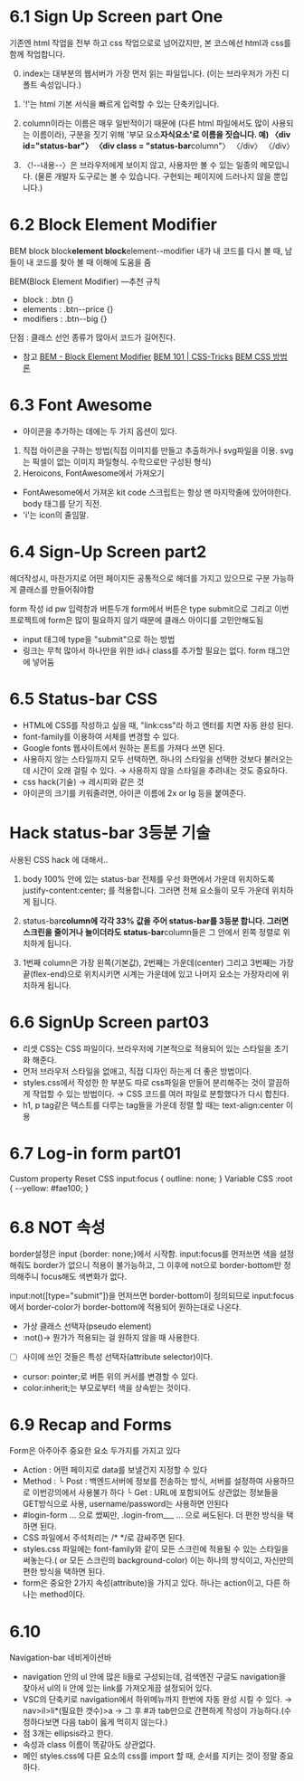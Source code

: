 # 6.1 Sign Up Screen part One

기존엔 html 작업을 전부 하고 css 작업으로로 넘어갔지만, 본 코스에선 html과 css를 함께 작업합니다.

0. index는 대부분의 웹서버가 가장 먼저 읽는 파일입니다. (이는 브라우저가 가진 디폴트 속성입니다.)

1. '!'는 html 기본 서식을 빠르게 입력할 수 있는 단축키입니다.

2. column이라는 이름은 매우 일반적이기 때문에 (다른 html 파일에서도 많이 사용되는 이름이라), 구분을 짓기 위해 '부모 요소**자식요소'로 이름을 짓습니다.
   예)
   〈div id="status-bar"〉
   〈div class = "status-bar**column"〉 〈/div〉
   〈/div〉

3. 〈!--내용--〉은 브라우저에게 보이지 않고, 사용자만 볼 수 있는 일종의 메모입니다. (물론 개발자 도구로는 볼 수 있습니다. 구현되는 페이지에 드러나지 않을 뿐입니다.)

# 6.2 Block Element Modifier

BEM
block
block**element
block**element--modifier
내가 내 코드를 다시 볼 때, 남들이 내 코드를 찾아 볼 때 이해에 도움을 줌

BEM(Block Element Modifier) —추천 규칙

- block : .btn {}
- elements : .btn--price {}
- modifiers : .btn--big {}

단점 : 클래스 선언 종류가 많아서 코드가 길어진다.

- 참고
  [BEM - Block Element Modifier](http://getbem.com/introduction/)
  [BEM 101 | CSS-Tricks](https://css-tricks.com/bem-101/)
  [BEM CSS 방법론](https://nykim.work/15)

# 6.3 Font Awesome

- 아이콘을 추가하는 데에는 두 가지 옵션이 있다.

1. 직접 아이콘을 구하는 방법(직접 이미지를 만들고 추출하거나 svg파일을 이용.
   svg는 픽셀이 없는 이미지 파일형식. 수학으로만 구성된 형식)
2. Heroicons, FontAwesome에서 가져오기

- FontAwesome에서 가져온 kit code 스크립트는 항상 맨 마지막줄에 있어야한다.
  body 태그를 닫기 직전.
- 'i'는 icon의 줄임말.

# 6.4 Sign-Up Screen part2

헤더작성시,
마찬가지로 어떤 페이지든 공통적으로 헤더를 가지고 있으므로 구분 가능하게 클래스를 만들어줘야함

form 작성
id pw 입력창과 버튼두개
form에서 버튼은 type submit으로
그리고 이번 프로젝트에 form은 많이 필요하지 않기 때문에 클래스 아이디를 고민안해도됨

- input 태그에 type을 "submit"으로 하는 방법
- 링크는 무척 많아서 하나만을 위한 id나 class를 추가할 필요는 없다. form 태그안에 넣어둠

# 6.5 Status-bar CSS

- HTML에 CSS를 작성하고 싶을 때, "link:css"라 하고 엔터를 치면 자동 완성 된다.
- font-family를 이용하여 서체를 변경할 수 있다.
- Google fonts 웹사이트에서 원하는 폰트를 가져다 쓰면 된다.
- 사용하지 않는 스타일까지 모두 선택하면, 하나의 스타일을 선택한 것보다 불러오는데 시간이 오래 걸릴 수 있다. → 사용하지 않을 스타일을 추려내는 것도 중요하다.
- css hack(기술) → 레시피와 같은 것
- 아이콘의 크기를 키워줄려면, 아이콘 이름에 2x or lg 등을 붙여준다.

# Hack status-bar 3등분 기술

사용된 CSS hack 에 대해서..

1. body 100% 안에 있는 status-bar 전체를 우선 화면에서 가운데 위치하도록
   justify-content:center; 를 적용합니다. 그러면 전체 요소들이 모두 가운데 위치하게 됩니다.

2. status-bar**column에 각각 33% 값을 주어 status-bar를 3등분 합니다.
   그러면 스크린을 줄이거나 늘이더라도 status-bar**column들은 그 안에서 왼쪽 정렬로 위치하게 됩니다.

3. 1번째 column은 가장 왼쪽(기본값), 2번째는 가운데(center) 그리고 3번째는 가장 끝(flex-end)으로 위치시키면 시계는 가운데에 있고 나머지 요소는 가장자리에 위치하게 됩니다.

# 6.6 SignUp Screen part03

- 리셋 CSS는 CSS 파일이다. 브라우저에 기본적으로 적용되어 있는 스타일을 초기화 해준다.
- 먼저 브라우저 스타일을 없애고, 직접 디자인 하는게 더 좋은 방법이다.
- styles.css에서 작성한 한 부분도 따로 css파일을 만들어 분리해주는 것이 깔끔하게 작업할 수 있는 방법이다. → CSS 코드를 여러 파일로 분할했다가 다시 합친다.
- h1, p tag같은 텍스트를 다루는 tag들을 가운데 정렬 할 때는 text-align:center 이용

# 6.7 Log-in form part01

Custom property
Reset CSS
input:focus {
outline: none;
}
Variable CSS
:root {
--yellow: #fae100;
}

# 6.8 NOT 속성

border설정은 input {border: none;}에서 시작함.
input:focus를 먼저쓰면 색을 설정해줘도 border가 없으니 적용이 불가능하고,
그 이후에 not으로 border-bottom만 정의해주니 focus해도 색변화가 없다.

input:not([type="submit"])을 먼저쓰면 border-bottom이 정의되므로
input:focus에서 border-color가 border-bottom에 적용되어 원하는대로 나온다.

- 가상 클래스 선택자(pseudo element)
- :not()→ 뭔가가 적용되는 걸 원하지 않을 때 사용한다.
- [ ] 사이에 쓰인 것들은 특성 선택자(attribute selector)이다.
- cursor: pointer;로 버튼 위의 커서를 변경할 수 있다.
- color:inherit;는 부모로부터 색을 상속받는 것이다.

# 6.9 Recap and Forms

Form은 아주아주 중요한 요소 두가지를 가지고 있다

- Action : 어떤 페이지로 data를 보낼건지 지정할 수 있다
- Method :
  └ Post : 백엔드서버에 정보를 전송하는 방식, 서버를 설정하여 사용하므로 이번강의에서 사용불가 하다
  └ Get : URL에 포함되어도 상관없는 정보들을 GET방식으로 사용, username/password는 사용하면 안된다
- #login-form ... 으로 썼찌만, .login-from\_\_\_ ... 으로 써도된다. 더 편한 방식을 택하면 된다.
- CSS 파일에서 주석처리는 /\* \*/로 감싸주면 된다.
- styles.css 파일에는 font-family와 같이 모든 스크린에 적용될 수 있는 스타일을 써놓는다.( or 모든 스크린의 background-color) 이는 하나의 방식이고, 자신만의 편한 방식을 택하면 된다.
- form은 중요한 2가지 속성(attribute)을 가지고 있다. 하나는 action이고, 다른 하나는 method이다.

# 6.10

Navigation-bar 네비게이션바

- navigation 안의 ul 안에 많은 li들로 구성되는데, 검색엔진 구글도 navigation을 찾아서 ul의 li 안에 있는 link를 가져오게끔 설정되어 있다.
- VSC의 단축키로 navigation에서 하위메뉴까지 한번에 자동 완성 시킬 수 있다.
  → nav>il>li\*(필요한 갯수)>a
  → 그 후 #과 tab만으로 간편하게 작성이 가능하다.(수정하다보면 다음 tab이 옳게 먹히지 않는다.)
- 점 3개는 ellipsis라고 한다.
- 속성과 class 이름이 똑같아도 상관없다.
- 메인 styles.css에 다른 요소의 css를 import 할 때, 순서를 지키는 것이 정말 중요하다.
